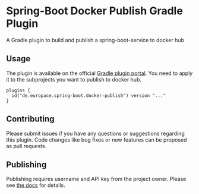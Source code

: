# Spring-Boot Docker Publish Gradle Plugin

A Gradle plugin to build and publish a spring-boot-service to docker hub

## Usage

The plugin is available on the official [Gradle plugin portal](https://plugins.gradle.org/plugin/de.europace.gradle.docker-publish). You need to apply it to the subprojects you want to publish to
docker hub.

    plugins {
      id("de.europace.spring-boot.docker-publish") version "..."
    }

## Contributing

Please submit issues if you have any questions or suggestions regarding this plugin. Code changes like bug fixes or new features can be proposed as pull requests.

## Publishing

Publishing requires username and API key from the project owner. Please see [the docs](https://plugins.gradle.org/docs/submit) for details.
